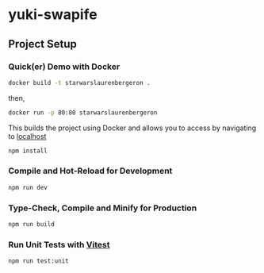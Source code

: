 # yuki-swapife

## Project Setup

### Quick(er) Demo with Docker

```sh
docker build -t starwarslaurenbergeron .
```

then,

```sh
docker run -p 80:80 starwarslaurenbergeron
```

This builds the project using Docker and allows you to access by navigating to [localhost](http://localhost/)

```sh
npm install
```

### Compile and Hot-Reload for Development

```sh
npm run dev
```

### Type-Check, Compile and Minify for Production

```sh
npm run build
```

### Run Unit Tests with [Vitest](https://vitest.dev/)

```sh
npm run test:unit
```
